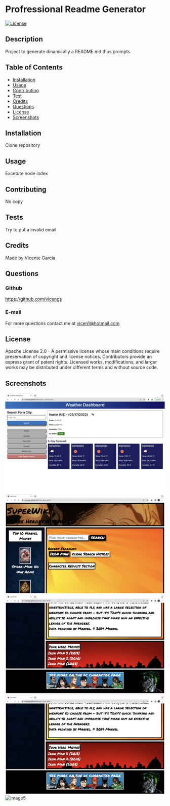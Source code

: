# Profressional Readme Generator

[![License](https://img.shields.io/static/v1?label=License&message=Apache-2.0&color=green)](http://choosealicense.com/licenses/apache-2.0/)


## Description
  
Project to generate dinamically a README.md thus prompts


## Table of Contents

* [Installation](#installation)
* [Usage](#usage)
* [Contributing](#contributing)
* [Test](#test)
* [Credits](#credits)
* [Questions](#questions)
* [License](#license)
* [Screenshots](#screenshots)


## Installation

Clone repository


## Usage

Excetute node index


## Contributing

No copy


## Tests

Try to put a invalid email


## Credits

Made by Vicente Garcia


## Questions

### Github

https://github.com/vicengs

### E-mail

For more questions contact me at vicen1@hotmail.com


## License

Apache License 2.0 - A permissive license whose main conditions require preservation of copyright and license notices. Contributors provide an express grant of patent rights. Licensed works, modifications, and larger works may be distributed under different terms and without source code.


## Screenshots
    
![image1](assets/images/image1.jpg)
![image2](assets/images/image2.jpg)
![image3](assets/images/image3.jpg)
![image4](assets/images/image4.jpg)
![image5](assets/images/image5.jpg)